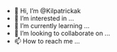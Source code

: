 - 👋 Hi, I’m @Kilpatrickak
- 👀 I’m interested in ...
- 🌱 I’m currently learning ...
- 💞️ I’m looking to collaborate on ...
- 📫 How to reach me ...

<!---
Kilpatrickak/Kilpatrickak is a ✨ special ✨ repository because its `README.md` (this file) appears on your GitHub profile.
You can click the Preview link to take a look at your changes.
--->
